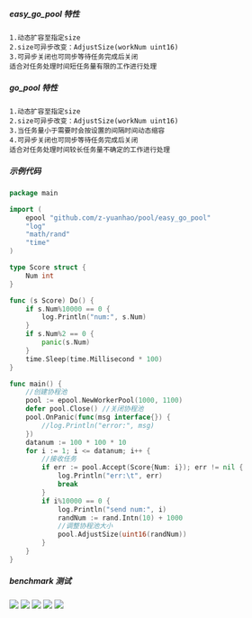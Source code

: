 ##### easy_go_pool 特性
```
1.动态扩容至指定size
2.size可异步改变：AdjustSize(workNum uint16)
3.可异步关闭也可同步等待任务完成后关闭
适合对任务处理时间短任务量有限的工作进行处理
```
##### go_pool 特性
```
1.动态扩容至指定size
2.size可异步改变：AdjustSize(workNum uint16)
3.当任务量小于需要时会按设置的间隔时间动态缩容
4.可异步关闭也可同步等待任务完成后关闭
适合对任务处理时间较长任务量不确定的工作进行处理
```
##### 示例代码
```go
package main

import (
	epool "github.com/z-yuanhao/pool/easy_go_pool"
	"log"
	"math/rand"
	"time"
)

type Score struct {
	Num int
}

func (s Score) Do() {
	if s.Num%10000 == 0 {
		log.Println("num:", s.Num)
	}
	if s.Num%2 == 0 {
		panic(s.Num)
	}
	time.Sleep(time.Millisecond * 100)
}

func main() {
	//创建协程池
	pool := epool.NewWorkerPool(1000, 1100)
	defer pool.Close() //关闭协程池
	pool.OnPanic(func(msg interface{}) {
		//log.Println("error:", msg)
	})
	datanum := 100 * 100 * 10
	for i := 1; i <= datanum; i++ {
		//接收任务
		if err := pool.Accept(Score{Num: i}); err != nil {
			log.Println("err:\t", err)
			break
		}
		if i%10000 == 0 {
			log.Println("send num:", i)
			randNum := rand.Intn(10) + 1000
			//调整协程池大小
			pool.AdjustSize(uint16(randNum))
		}
	}
}
```

##### benchmark 测试
![](https://raw.githubusercontent.com/z-yuanhao/pool/master/images/1.png)
![](https://raw.githubusercontent.com/z-yuanhao/pool/master/images/2.png)
![](https://raw.githubusercontent.com/z-yuanhao/pool/master/images/3.png)
![](https://raw.githubusercontent.com/z-yuanhao/pool/master/images/4.png)
![](https://raw.githubusercontent.com/z-yuanhao/pool/master/images/5.png)